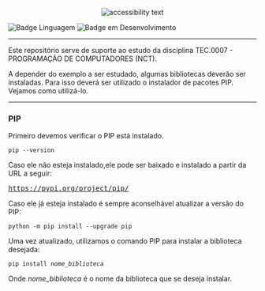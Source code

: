 <p align="center">
  <img src="https://user-images.githubusercontent.com/23036697/179610525-9ee37437-9302-4681-a5e7-7ce84cd6776a.png" alt="accessibility text">
</p>

![Badge Linguagem](http://img.shields.io/static/v1?label=LINGUAGEM&message=PYTHON&color=informational&style=plastic)
![Badge em Desenvolvimento](http://img.shields.io/static/v1?label=STATUS&message=EM%20DESENVOLVIMENTO&color=yellowgreen&style=plastic)

<hr/>


<p>Este repositório serve de suporte ao estudo da disciplina TEC.0007 - PROGRAMAÇÃO DE COMPUTADORES (NCT).</p>

<p>A depender do exemplo a ser estudado, algumas bibliotecas deverão ser instaladas. Para isso deverá ser utilizado o instalador de pacotes PIP. Vejamos como utilizá-lo.</p>

<hr/>

<h3>PIP</h3>

<p>Primeiro devemos verificar o PIP está instalado.</p>

<pre><code>pip --version</code></pre>

<p>Caso ele não esteja instalado,ele pode ser baixado e instalado a partir da URL a seguir:</p>

<pre><a target="_blank" href="https://pypi.org/project/pip/">https://pypi.org/project/pip/</a></pre>

<p>Caso ele já esteja instalado é sempre aconselhável atualizar a versão do PIP:</p>

<pre><code>python -m pip install --upgrade pip</code></pre>

<p>Uma vez atualizado, utilizamos o comando PIP para instalar a biblioteca desejada:</p>

<pre><code>pip install <i>nome_biblioteca</i></code></pre>

Onde <i>nome_biblioteca</i> é o nome da biblioteca que se deseja instalar.
 
